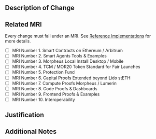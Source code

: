 ## Description of Change
<!-- Provide a brief description of the change being made -->

## Related MRI
Every change must fall under an MRI. See [Reference Implementations](https://github.com/MorpheusAIs/Docs/blob/main/!KEYDOCS%20README%20FIRST!/Reference%20Implementations.md) for more details.
<!-- Select the Morpheus Reference Implementation that this change falls under -->
- [ ] MRI Number 1. Smart Contracts on Ethereum / Arbitrum 
- [ ] MRI Number 2. Smart Agents Tools & Examples
- [ ] MRI Number 3. Morpheus Local Install Desktop / Mobile
- [ ] MRI Number 4. TCM / MOR20 Token Standard for Fair Launches  
- [ ] MRI Number 5. Protection Fund
- [ ] MRI Number 6. Capital Proofs Extended beyond Lido stETH
- [ ] MRI Number 7. Compute Proofs Morpheus / Lumerin
- [ ] MRI Number 8. Code Proofs & Dashboards
- [ ] MRI Number 9. Frontend Proofs & Examples
- [ ] MRI Number 10. Interoperability

## Justification
<!-- Explain why this change belongs under the selected MRI and how it aligns with that implementation's goals -->

## Additional Notes
<!-- Include any other relevant details, considerations, or impacts of this change -->
